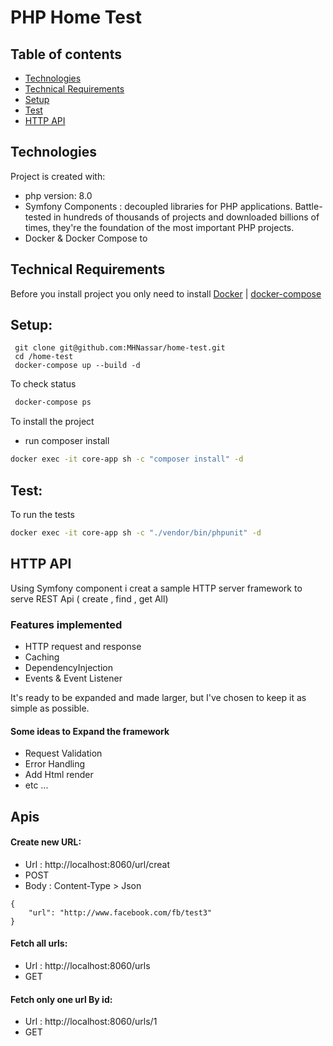 # PHP Home Test

## Table of contents
* [Technologies](#technologies)
* [Technical Requirements](#technical-requirements)
* [Setup](#setup)
* [Test](#test)
* [HTTP API](#http-api)

## Technologies 
Project is created with:
* php version: 8.0
* Symfony Components : decoupled libraries for PHP applications. Battle-tested in hundreds of thousands of projects and downloaded billions of times, they're the foundation of the most important PHP projects.
* Docker & Docker Compose to 

## Technical Requirements
Before you install project you only need to install
[Docker](https://docs.docker.com/get-docker/) | [docker-compose](https://docs.docker.com/compose/install/)

## Setup:
```
 git clone git@github.com:MHNassar/home-test.git
 cd /home-test
 docker-compose up --build -d
```
To check status
```bash
 docker-compose ps
```
To install the project 
* run composer install 
```bash
docker exec -it core-app sh -c "composer install" -d
```

## Test:

To run the tests

```bash
docker exec -it core-app sh -c "./vendor/bin/phpunit" -d
```
## HTTP API
Using Symfony component i creat a sample HTTP server framework to serve REST Api ( create , find , get All)
### Features implemented 
* HTTP request and response 
* Caching 
* DependencyInjection
* Events & Event Listener

It's ready to be expanded and made larger, but I've chosen to keep it as simple as possible.
#### Some ideas to Expand the framework 
* Request Validation 
* Error Handling
* Add Html render 
* etc ...

## Apis 
#### Create new URL: 
* Url : http://localhost:8060/url/creat
* POST 
* Body : Content-Type > Json 
```
{
    "url": "http://www.facebook.com/fb/test3"
}
```

#### Fetch all urls: 
* Url : http://localhost:8060/urls
* GET

#### Fetch only one url By id:
* Url : http://localhost:8060/urls/1
* GET

